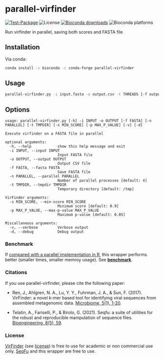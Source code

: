 # parallel-virfinder

[![Test-Package](https://github.com/quadram-institute-bioscience/parallel-virfinder/actions/workflows/test.yml/badge.svg)](https://github.com/quadram-institute-bioscience/parallel-virfinder/actions/workflows/test.yml)
![License](https://img.shields.io/github/license/quadram-institute-bioscience/parallel-virfinder)
[![Bioconda downloads](https://img.shields.io/conda/dn/bioconda/parallel-virfinder)](https://bioconda.github.io/recipes/parallel-virfinder/README.html)
![Bioconda platforms](https://img.shields.io/conda/pn/bioconda/parallel-virfinder)

Run virfinder in parallel, saving both scores and FASTA file

## Installation

Via conda:

```bash
conda install -c bioconda -c conda-forge parallel-virfinder
```

## Usage

```bash
parallel-virfinder.py -i input.fasta -o output.csv -t THREADS [-f output.fasta]
```

## Options

```text
usage: parallel-virfinder.py [-h] -i INPUT -o OUTPUT [-f FASTA] [-n PARALLEL] [-t TMPDIR] [-s MIN_SCORE] [-p MAX_P_VALUE] [-v] [-d]

Execute virfinder on a FASTA file in parallel

optional arguments:
  -h, --help            show this help message and exit
  -i INPUT, --input INPUT
                        Input FASTA file
  -o OUTPUT, --output OUTPUT
                        Output CSV file
  -f FASTA, --fasta FASTA
                        Save FASTA file
  -n PARALLEL, --parallel PARALLEL
                        Number of parallel processes [default: 4]
  -t TMPDIR, --tmpdir TMPDIR
                        Temporary directory [default: /tmp]

VirFinder arguments:
  -s MIN_SCORE, --min-score MIN_SCORE
                        Minimum score [default: 0.9]
  -p MAX_P_VALUE, --max-p-value MAX_P_VALUE
                        Maximum p-value [default: 0.05]

Miscallaneous arguments:
  -v, --verbose         Verbose output
  -d, --debug           Debug output

```

### Benchmark

If [compared with a parallel implementation in R](share/pvirfinder.R), this wrapper performs better (smaller times, smaller memroy usage). See **[benchmark](test/bench/README.md)**.

### Citations

If you use parallel-virfinder, please cite the following paper:

* Ren, J., Ahlgren, N. A., Lu, Y. Y., Fuhrman, J. A., & Sun, F. (2017). VirFinder: a novel k-mer based tool for identifying viral sequences from assembled metagenomic data. [Microbiome, 5(1), 1-20](https://link.springer.com/epdf/10.1186/s40168-017-0283-5?author_access_token=YQgkTWibFIFPtRICkTjZF2_BpE1tBhCbnbw3BuzI2RMCpVMGldKV8DA9scozc7Z-db3ufPFz9-pswHsYVHyEsCrziBuECllLPOgZ6ANHsMeKF5KejrdDKdeASyDkxB5wfFDq523QSd01cnqxCLqCiQ%3D%3D).

* Telatin, A., Fariselli, P., & Birolo, G. (2021). Seqfu: a suite of utilities for the robust and reproducible manipulation of sequence files. [Bioengineering, 8(5), 59](https://doi.org/10.3390/bioengineering8050059).


### License

[VirFinder](https://github.com/jessieren/VirFinder) (see [license](https://github.com/jessieren/VirFinder/blob/master/licence.md))
is free to use for academic or non commercial use only.
[SeqFu](https://telatin.github.io/seqfu2/) and this wrapper are free to use.
